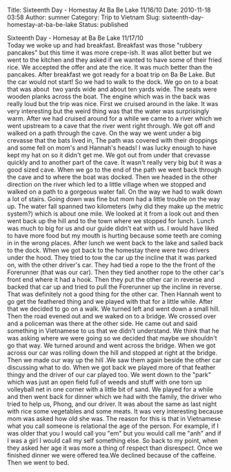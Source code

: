 Title: Sixteenth Day - Homestay At Ba Be Lake 11/16/10
Date: 2010-11-18 03:58
Author: sumner
Category: Trip to Vietnam
Slug: sixteenth-day-homestay-at-ba-be-lake
Status: published

Sixteenth Day - Homesay at Ba Be Lake 11/17/10  
Today we woke up and had breakfast. Breakfast was those "rubbery
pancakes" but this time it was more crepe-ish. It was allot better but
we went to the kitchen and they asked if we wanted to have some of their
fried rice. We accepted the offer and ate the rice. It was much better
than the pancakes. After breakfast we got ready for a boat trip on Ba Be
Lake. But the car would not start! So we had to walk to the dock. We go
on to a boat that was about  two yards wide and about ten yards wide.
The seats were wooden planks across the boat. The engine which was in
the back was really loud but the trip was nice. First we cruised around
in the lake. It was very interesting but the weird thing was that the
water was surprisingly warm. After we had cruised around for a while we
came to a river which we went upstream to a cave that the river went
right through. We got off and walked on a path through the cave. On the
way we went under a big crevasse that the bats lived in, The path was
covered with their droppings and some fell on mom's and Hannah's heads!
I was lucky enough to have kept my hat on so it didn't get me. We got
out from under that crevasse quickly and to another part of the cave. It
wasn't really very big but it was a good sized cave. When we go to the
end of the path we went back through the cave and to where the boat was
docked. Then we headed in the other direction on the river which led to
a little village when we stopped and walked on a path to a gorgeous
water fall. On the way we had to walk down a lot of stairs. Going down
was fine but mom had a little trouble on the way up. The water fall
spanned two kilometers (why did they make up the metric system?) which
is about one mile. We looked at it from a look out and then went back up
the hill and to the town where we stopped for lunch. Lunch was much to
big for us and our guide didn't eat with us. I would have liked to have
more food but my mouth is hurting because some teeth are coming in in
the wrong places. After lunch we went back to the lake and sailed back
to the dock. When we got back to the homestay there were two drivers
under the hood. They tried to tow the car up the incline that it was
parked on, with the other driver's car. They had tied a rope to the the
front of the Forerunner (that was our car). Then they tied another rope
to the other car's front end where it had a hook. Then they put the
other car in reverse and backed that car up and tried to pull the
Forerunner up the incline in reverse. That was definitely not a good
thing for the other car. Then Hannah went to go get the feathered thing
and we played with that for a little while. After that we decided to go
on a walk. We turned left and went down a small hill. Then the road
evened out and we waked on to a bridge. We crossed over and a policeman
was there at the other side. He came out and said something in
Vietnamese to us that we didn't understand. We think that he was asking
where we were going so we decided that maybe we shouldn't go that way.
We turned around and went across the bridge. When we got across our car
was rolling down the hill and stopped at right at the bridge. Then we
made our way up the hill .We saw them again beside the other car
discussing what to do. When we got back we played more of that feather
thingy and the driver of our car played too. We went down to the "park"
which was just an open field full of weeds and stuff with one torn up
volleyball net in one corner with a little bit of sand. We played for a
while and then went back for dinner which we had with the family, the
driver who tried to help us, Phong, and our driver. It was about the
same as last night with rice some vegetables and some meats. It was very
interesting because mom was asked how old she was. The reason for this
is that in Vietnamese what you call someone is relational the age of the
person. For example, if I was older that you I would call you "em" but
you would call me "anh" and if I was a girl I would call my self
something else. So back to my point, when they asked her age it was more
a thing of respect than disrespect. Once we finished dinner we were
offered tea.We declined because of the caffeine. Then we went to bed.

